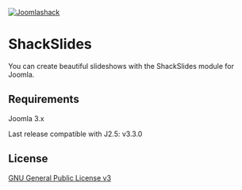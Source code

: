 [![Joomlashack](https://www.joomlashack.com/images/logo_circle_small.png)](https://www.joomlashack.com)

ShackSlides
=============

You can create beautiful slideshows with the ShackSlides module for Joomla.

## Requirements

Joomla 3.x

Last release compatible with J2.5: v3.3.0

## License

[GNU General Public License v3](http://www.gnu.org/copyleft/gpl.html)
